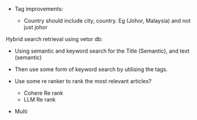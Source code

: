 - Tag improvements:

  - Country should include city, country. Eg (Johor, Malaysia) and not just johor

Hybrid search retrieval using vetor db:
- Using semantic and keyword search for the Title (Semantic), and text (semantic)
- Then use some form of keyword search by utilising the tags. 
- Use some re ranker to rank the most relevant articles?
  - Cohere Re rank
  - LLM Re rank


- Multi